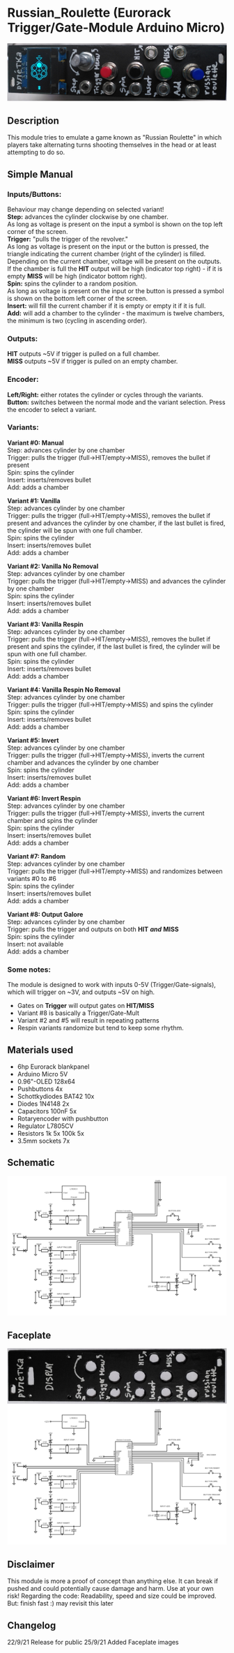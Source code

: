 # Russian_Roulette (Eurorack Trigger/Gate-Module Arduino Micro) 

![finished_module](https://github.com/MoldyTomato/Russian_Roulette/blob/main/module_finished.jpg)

## Description

This module tries to emulate a game known as \"Russian
Roulette\" in which players take alternating turns shooting
themselves in the head or at least attempting to do so.

## Simple Manual

### Inputs/Buttons:

Behaviour may change depending on selected variant!  
**Step:** advances the cylinder clockwise by one chamber.  
As long as voltage is present on the input a symbol is shown on the top left corner of the screen.  
**Trigger:** \"pulls the trigger of the revolver.\"  
As long as voltage is present on the input or the button is pressed, the triangle indicating the current chamber (right of the cylinder) is filled. Depending on the current chamber, voltage will be present on the outputs.  
If the chamber is full the **HIT** output will be high (indicator top right) - if it is empty **MISS** will be high (indicator bottom right).  
**Spin:** spins the cylinder to a random position.  
As long as voltage is present on the input or the button is pressed a symbol is shown on the bottom left corner of the screen.  
**Insert:** will fill the current chamber if it is empty or empty it if it is full.  
**Add:** will add a chamber to the cylinder - the maximum is twelve chambers, the minimum
is two (cycling in ascending order).

### Outputs:

**HIT** outputs ~5V if trigger is pulled on a full chamber.  
**MISS** outputs ~5V if trigger is pulled on an empty chamber.

### Encoder:

**Left/Right:** either rotates the cylinder or cycles through the variants.  
**Button:** switches between the normal mode and the variant selection. Press the encoder to select a variant.

### Variants:

**Variant \#0: Manual**  
Step: advances cylinder by one chamber  
Trigger: pulls the trigger (full->HIT/empty->MISS), removes the bullet if present  
Spin: spins the cylinder  
Insert: inserts/removes bullet  
Add: adds a chamber  

**Variant \#1: Vanilla**  
Step: advances cylinder by one chamber  
Trigger: pulls the trigger (full->HIT/empty->MISS), removes the bullet if present and advances the cylinder by one chamber, if the last bullet is fired, the cylinder will be spun with one full chamber.  
Spin: spins the cylinder  
Insert: inserts/removes bullet  
Add: adds a chamber  

**Variant \#2: Vanilla No Removal**  
Step: advances cylinder by one chamber  
Trigger: pulls the trigger (full->HIT/empty->MISS) and advances the cylinder by one chamber  
Spin: spins the cylinder  
Insert: inserts/removes bullet  
Add: adds a chamber  

**Variant \#3: Vanilla Respin**  
Step: advances cylinder by one chamber  
Trigger: pulls the trigger (full->HIT/empty->MISS), removes the bullet if present and spins the cylinder, if the last bullet is fired, the cylinder will be spun with one full
chamber.  
Spin: spins the cylinder  
Insert: inserts/removes bullet  
Add: adds a chamber  

**Variant \#4: Vanilla Respin No Removal**  
Step: advances cylinder by one chamber  
Trigger: pulls the trigger (full->HIT/empty->MISS) and spins the cylinder  
Spin: spins the cylinder  
Insert: inserts/removes bullet  
Add: adds a chamber  

**Variant \#5: Invert**  
Step: advances cylinder by one chamber  
Trigger: pulls the trigger (full->HIT/empty->MISS), inverts the current chamber and advances the cylinder by one chamber  
Spin: spins the cylinder  
Insert: inserts/removes bullet  
Add: adds a chamber  

**Variant \#6: Invert Respin**  
Step: advances cylinder by one chamber  
Trigger: pulls the trigger (full->HIT/empty->MISS), inverts the current chamber and spins the cylinder  
Spin: spins the cylinder  
Insert: inserts/removes bullet  
Add: adds a chamber  

**Variant \#7: Random**  
Step: advances cylinder by one chamber  
Trigger: pulls the trigger (full->HIT/empty->MISS) and randomizes between variants \#0 to \#6  
Spin: spins the cylinder  
Insert: inserts/removes bullet  
Add: adds a chamber  

**Variant \#8: Output Galore**  
Step: advances cylinder by one chamber  
Trigger: pulls the trigger and outputs on both **HIT** ***and*** **MISS**  
Spin: spins the cylinder  
Insert: not available  
Add: adds a chamber  

### Some notes:

The module is designed to work with inputs 0-5V (Trigger/Gate-signals), which will trigger on ~3V, and outputs ~5V on high.  
- Gates on **Trigger** will output gates on **HIT/MISS**
- Variant \#8 is basically a Trigger/Gate-Mult
- Variant \#2 and \#5 will result in repeating patterns
- Respin variants randomize but tend to keep some rhythm.

## Materials used

- 6hp Eurorack blankpanel
- Arduino Micro 5V
- 0.96\"-OLED 128x64
- Pushbuttons 4x
- Schottkydiodes BAT42 10x
- Diodes 1N4148 2x
- Capacitors 100nF 5x
- Rotaryencoder with pushbutton
- Regulator L7805CV
- Resistors 1k 5x 100k 5x
- 3.5mm sockets 7x

## Schematic

![schematic](https://github.com/MoldyTomato/Russian_Roulette/blob/main/schematic.png)

## Faceplate

![faceplate](https://github.com/MoldyTomato/Russian_Roulette/blob/main/faceplate.jpg)
![faceplate_dimensions](https://github.com/MoldyTomato/Russian_Roulette/blob/main/schematic.png)

## Disclaimer

This module is more a proof of concept than anything else. It can break if pushed and could potentially cause damage and harm. Use at your own risk!
Regarding the code: Readability, speed and size could be improved. But: finish fast :) may revisit this later 

## Changelog

22/9/21 Release for public
25/9/21 Added Faceplate images
